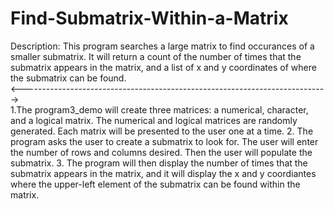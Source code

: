 # Find-Submatrix-Within-a-Matrix

Description: This program searches a large matrix to find occurances of a smaller submatrix. It will return a count of the number of times that the submatrix appears in the matrix, and a list of x and y coordinates of where the submatrix can be found.<br>
<----------------------------------------------------------------------------><br>
1.The program3_demo will create three matrices: a numerical, character, and a logical matrix. The numerical and logical matrices are randomly generated. Each matrix will be presented to the user one at a time.
2. The program asks the user to create a submatrix to look for. The user will enter the number of rows and columns desired. Then the user will populate the submatrix.
3. The program will then display the number of times that the submatrix appears in the matrix, and it will display the x and y coordiantes where the upper-left element of the submatrix can be found within the matrix.
